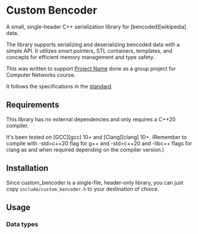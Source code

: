 # Custom Bencoder

A small, single-header C++ serialization library for [bencoded][wikipedia] data.

The library supports serializing and deserializing bencoded data with a simple API. It utilizes smart pointers, STL containers, templates, and concepts for efficient memory management and type safety.

This was written to support [Project Name](repo_link) done as a group project for Computer Networks course.

It follows the specifications in the [standard](http://bittorrent.org/beps/bep_0003.html).

## Requirements

This library has no external dependencies and only requires a C++20 compiler.

It's been tested on [GCC][gcc] 10+ and [Clang][clang] 10+. (Remember to compile with -std=c++20 flag for g++ and -std=c++20 and -libc++ flags for clang as and when required depending on the compiler version.)

## Installation

Since custom_bencoder is a single-file, header-only library, you can just
copy `include/custom_bencoder.h` to your destination of choice.

## Usage

### Data types